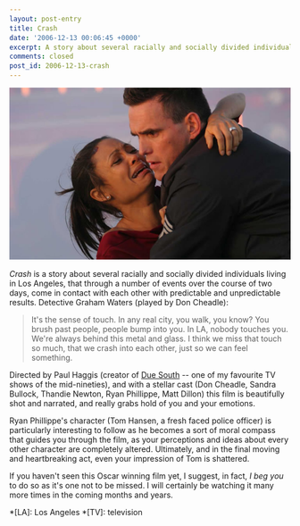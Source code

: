 ```yaml
---
layout: post-entry
title: Crash
date: '2006-12-13 00:06:45 +0000'
excerpt: A story about several racially and socially divided individuals living in Los Angeles, that through a number of events over the course of two days, come in contact with each other with predictable and unpredictable results.
comments: closed
post_id: 2006-12-13-crash
---
```

![Scene from Crash](/assets/images/2006/12/crash.jpg)

<cite>Crash</cite> is a story about several racially and socially divided individuals living in Los Angeles, that through a number of events over the course of two days, come in contact with each other with predictable and unpredictable results. Detective Graham Waters (played by Don Cheadle):

> It's the sense of touch. In any real city, you walk, you know? You brush past people, people bump into you. In LA, nobody touches you. We're always behind this metal and glass. I think we miss that touch so much, that we crash into each other, just so we can feel something.

Directed by Paul Haggis (creator of [Due South][1] -- one of my favourite TV shows of the mid-nineties), and with a stellar cast (Don Cheadle, Sandra Bullock, Thandie Newton, Ryan Phillippe, Matt Dillon) this film is beautifully shot and narrated, and really grabs hold of you and your emotions.

Ryan Phillippe's character (Tom Hansen, a fresh faced police officer) is particularly interesting to follow as he becomes a sort of moral compass that guides you through the film, as your perceptions and ideas about every other character are completely altered. Ultimately, and in the final moving and heartbreaking act, even your impression of Tom is shattered.

If you haven't seen this Oscar winning film yet, I suggest, in fact, *I beg you* to do so as it's one not to be missed. I will certainly be watching it many more times in the coming months and years.

[1]: http://www.imdb.com/title/tt0108756/

*[LA]: Los Angeles
*[TV]: television